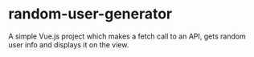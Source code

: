 # random-user-generator

A simple Vue.js project which makes a fetch call to an API, gets random user info and displays it on the view.
